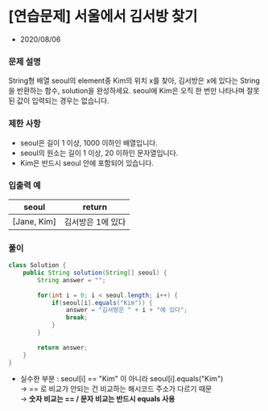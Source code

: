 # [연습문제] 서울에서 김서방 찾기

* 2020/08/06

### **문제 설명**

String형 배열 seoul의 element중 Kim의 위치 x를 찾아, 김서방은 x에 있다는 String을 반환하는 함수, solution을 완성하세요. seoul에 Kim은 오직 한 번만 나타나며 잘못된 값이 입력되는 경우는 없습니다.

### 제한 사항

- seoul은 길이 1 이상, 1000 이하인 배열입니다.
- seoul의 원소는 길이 1 이상, 20 이하인 문자열입니다.
- Kim은 반드시 seoul 안에 포함되어 있습니다.

### 입출력 예
|seoul|return|
|------|---|
|[Jane, Kim]|김서방은 1에 있다|

### 풀이
```java
class Solution {
    public String solution(String[] seoul) {
        String answer = "";
        
        for(int i = 0; i < seoul.length; i++) {
            if(seoul[i].equals("Kim")) {
                answer = "김서방은 " + i + "에 있다";
                break;
            }
        }
        
        return answer;
    }
}
```

- 실수한 부분 : seoul[i] == "Kim" 이 아니라 seoul[i].equals("Kim")  
→ == 로 비교가 안되는 건 비교하는 해시코드 주소가 다르기 때문  
→ **숫자 비교는 == / 문자 비교는 반드시 equals 사용**

